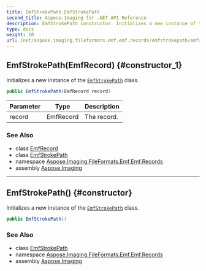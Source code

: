 ```yaml
---
title: EmfStrokePath.EmfStrokePath
second_title: Aspose.Imaging for .NET API Reference
description: EmfStrokePath constructor. Initializes a new instance of the EmfStrokePath class
type: docs
weight: 10
url: /net/aspose.imaging.fileformats.emf.emf.records/emfstrokepath/emfstrokepath/
---
```

## EmfStrokePath(EmfRecord) {#constructor_1}

Initializes a new instance of the [`EmfStrokePath`](../) class.

```csharp
public EmfStrokePath(EmfRecord record)
```

| Parameter | Type | Description |
| --- | --- | --- |
| record | EmfRecord | The record. |

### See Also

* class [EmfRecord](../../emfrecord/)
* class [EmfStrokePath](../)
* namespace [Aspose.Imaging.FileFormats.Emf.Emf.Records](../../emfstrokepath/)
* assembly [Aspose.Imaging](../../../)

---

## EmfStrokePath() {#constructor}

Initializes a new instance of the [`EmfStrokePath`](../) class.

```csharp
public EmfStrokePath()
```

### See Also

* class [EmfStrokePath](../)
* namespace [Aspose.Imaging.FileFormats.Emf.Emf.Records](../../emfstrokepath/)
* assembly [Aspose.Imaging](../../../)


